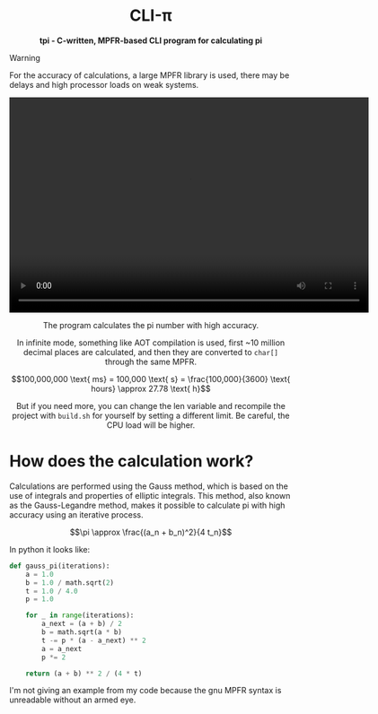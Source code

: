 <h1 align = center> CLI-π </h1> 
<div align = center>

**tpi - C-written, MPFR-based CLI program for calculating pi**
</div> 

> [!WARNING]
> For the accuracy of calculations, a large MPFR library is used, there may be delays and high processor loads on weak systems.

<div align = center> 
    <video width="640" height="384"> 
    <source src="./README/sample.mp4" type="video/mp4"> 
    </video> 


The program calculates the pi number with high accuracy. 

In infinite mode, something like AOT compilation is used, first ~10 million decimal places are calculated, and then they are converted to `char[]` through the same MPFR.

$$100,000,000 \text{ ms} = 100,000 \text{ s} = \frac{100,000}{3600} \text{ hours} \approx 27.78 \text{ h}$$

But if you need more, you can change the len variable and recompile the project with `build.sh` for yourself by setting a different limit. Be careful, the CPU load will be higher.

</div>

# How does the calculation work?
Calculations are performed using the Gauss method, which is based on the use of integrals and properties of elliptic integrals. This method, also known as the Gauss-Legandre method, makes it possible to calculate pi with high accuracy using an iterative process.

$$\pi \approx \frac{(a_n + b_n)^2}{4 t_n}$$

In python it looks like: 
```python
def gauss_pi(iterations):
    a = 1.0
    b = 1.0 / math.sqrt(2)
    t = 1.0 / 4.0
    p = 1.0

    for _ in range(iterations):
        a_next = (a + b) / 2
        b = math.sqrt(a * b)
        t -= p * (a - a_next) ** 2
        a = a_next
        p *= 2

    return (a + b) ** 2 / (4 * t)
```

I'm not giving an example from my code because the gnu MPFR syntax is unreadable without an armed eye.
